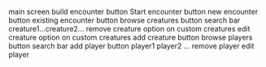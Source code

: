 main screen
    build encounter button
    Start encounter button
        new encounter button
        existing encounter button
    browse creatures button
        search bar
        creature1...creature2...
            remove creature option on custom creatures
            edit creature option on custom creatures
        add creature button
    browse players button
        search bar
        add player button
        player1
        player2
        ...
            remove player
            edit player